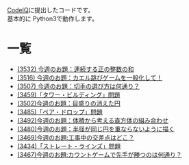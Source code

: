 [CodeIQ](https://codeiq.jp/)に提出したコードです。  
基本的に Python3で動作します。  

# 一覧
+ [(3532) 今週のお題：連続する正の整数の和](3532/README.md)
+ [(3516) 今週のお題：カエル跳びゲームを一般化して！](3516/README.md)
+ [(3507) 今週のお題：切手の選び方は何通り？](3507/README.md)
+ [(3459)「タワー・ビルディング」問題 ](3459/README.md)
+ [(3502)今週のお題：目盛りの消えた円](3502/README.md)
+ [(3485)「ペア・ドロップ」問題](3485/README.md)
+ [(3492)今週のお題：体積から考える直方体の組み合わせ](3492/README.md)
+ [(3480)今週のお題：半径が同じ円を重ならないように描く](3480/README.md)
+ [(3469)今週のお題:工事中の交差点はどこ？](3469/README.md)
+ [(3434)「ストレート・ラインズ」問題](3434/README.md)
+ [(3467)今週のお題:カウントゲームで先手が勝つのは何通り？](3467/README.md)
